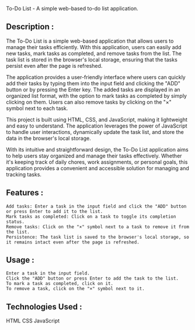 To-Do List - A simple web-based to-do list application.

Description :
-------------
The To-Do List is a simple web-based application that allows users to manage their tasks efficiently. With this application, users can easily add new tasks, mark tasks as completed, and remove tasks from the list. The task list is stored in the browser's local storage, ensuring that the tasks persist even after the page is refreshed.

The application provides a user-friendly interface where users can quickly add their tasks by typing them into the input field and clicking the "ADD" button or by pressing the Enter key. The added tasks are displayed in an organized list format, with the option to mark tasks as completed by simply clicking on them. Users can also remove tasks by clicking on the "×" symbol next to each task.

This project is built using HTML, CSS, and JavaScript, making it lightweight and easy to understand. The application leverages the power of JavaScript to handle user interactions, dynamically update the task list, and store the data in the browser's local storage.

With its intuitive and straightforward design, the To-Do List application aims to help users stay organized and manage their tasks effectively. Whether it's keeping track of daily chores, work assignments, or personal goals, this application provides a convenient and accessible solution for managing and tracking tasks.

Features :
----------
    Add tasks: Enter a task in the input field and click the "ADD" button or press Enter to add it to the list.
    Mark tasks as completed: Click on a task to toggle its completion status.
    Remove tasks: Click on the "×" symbol next to a task to remove it from the list.
    Persistence: The task list is saved to the browser's local storage, so it remains intact even after the page is refreshed.

Usage :
-------
    Enter a task in the input field.
    Click the "ADD" button or press Enter to add the task to the list.
    To mark a task as completed, click on it.
    To remove a task, click on the "×" symbol next to it.

Technologies Used :
-------------------
HTML
CSS
JavaScript
